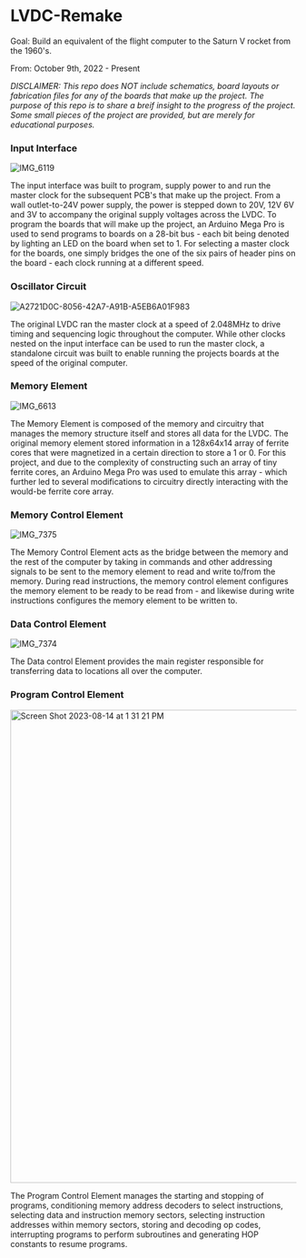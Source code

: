 # LVDC-Remake
Goal: Build an equivalent of the flight computer to the Saturn V rocket from the 1960's.

From: October 9th, 2022 - Present

<em>DISCLAIMER: This repo does NOT include schematics, board layouts or fabrication files for any of the boards that make up the project. The purpose of this repo is to share a breif insight to the progress of the project. Some small pieces of the project are provided, but are merely for educational purposes.</em>

### Input Interface

![IMG_6119](https://user-images.githubusercontent.com/113632274/216847426-f2627f55-7505-462d-9c02-9a6e551deaf4.jpg)

The input interface was built to program, supply power to and run the master clock for the subsequent PCB's that make up the project. From a wall outlet-to-24V power supply, the power is stepped down to 20V, 12V 6V and 3V to accompany the original supply voltages across the LVDC. To program the boards that will make up the project, an Arduino Mega Pro is used to send programs to boards on a 28-bit bus - each bit being denoted by lighting an LED on the board when set to 1. For selecting a master clock for the boards, one simply bridges the one of the six pairs of header pins on the board - each clock running at a different speed.

### Oscillator Circuit

![A2721D0C-8056-42A7-A91B-A5EB6A01F983](https://user-images.githubusercontent.com/113632274/222984666-3fa7818a-9606-4216-9359-1ebf27127a7b.PNG)

The original LVDC ran the master clock at a speed of 2.048MHz to drive timing and sequencing logic throughout the computer. While other clocks nested on the input interface can be used to run the master clock, a standalone circuit was built to enable running the projects boards at the speed of the original computer.

### Memory Element

![IMG_6613](https://user-images.githubusercontent.com/113632274/230699162-63b6d666-30f4-4b52-b037-1b50e7f714fa.JPG)

The Memory Element is composed of the memory and circuitry that manages the memory structure itself and stores all data for the LVDC. The original memory element stored information in a 128x64x14 array of ferrite cores that were magnetized in a certain direction to store a 1 or 0. For this project, and due to the complexity of constructing such an array of tiny ferrite cores, an Arduino Mega Pro was used to emulate this array - which further led to several modifications to circuitry directly interacting with the would-be ferrite core array.

### Memory Control Element

![IMG_7375](https://github.com/discount-cactus/LVDC-Remake/assets/113632274/76904940-fd68-42c7-a28c-d6afd428e831)

The Memory Control Element acts as the bridge between the memory and the rest of the computer by taking in commands and other addressing signals to be sent to the memory element to read and write to/from the memory. During read instructions, the memory control element configures the memory element to be ready to be read from - and likewise during write instructions configures the memory element to be written to.

### Data Control Element

![IMG_7374](https://github.com/discount-cactus/LVDC-Remake/assets/113632274/eb478e19-3e44-4d2a-b6b2-31c3ee7432b1)

The Data control Element provides the main register responsible for transferring data to locations all over the computer.

### Program Control Element

<img width="832" alt="Screen Shot 2023-08-14 at 1 31 21 PM" src="https://github.com/discount-cactus/LVDC-Remake/assets/113632274/9fbe37ed-6592-4d57-b917-d3139101a5ca">

The Program Control Element manages the starting and stopping of programs, conditioning memory address decoders to select instructions, selecting data and instruction memory sectors, selecting instruction addresses within memory sectors, storing and decoding op codes, interrupting programs to perform subroutines and generating HOP constants to resume programs. 
